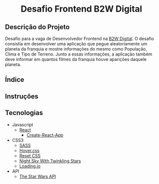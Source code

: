 <h1 align='center'>Desafio Frontend B2W Digital</h1>

## Descrição do Projeto
Desafio para a vaga de Desenvolvedor Frontend na [B2W Digital](). O desafio consistia em desenvolver uma aplicação que pegue aleatoriamente um planeta da franquia e mostre informações do mesmo como População, Clima e Tipo de Terreno. Junto a essas informações, a aplicação também deve informar em quantos filmes da franquia houve aparições daquele planeta.

## Índice

## Instruções

## Tecnologias
+ Javascript
    + [React](https://reactjs.org/)
        + [Create-React-App](https://reactjs.org/docs/create-a-new-react-app.html)
+ CSS3
    + [SASS](https://sass-lang.com/)
    + [Hover.css](http://ianlunn.github.io/Hover/)
    + [Reset CSS](https://meyerweb.com/eric/tools/css/reset/)
    + [Night Sky With Twinkling Stars](https://codepen.io/WebSonick/pen/vjmgu)
    + [Loading.io](https://loading.io/css/)
+ API
    + [The Star Wars API](https://swapi.co/)
